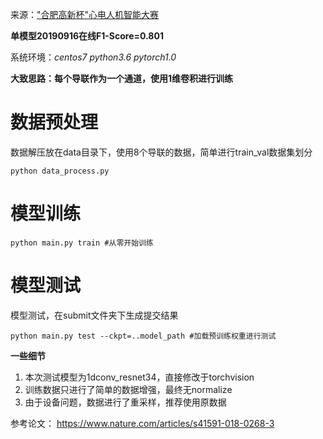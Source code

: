 来源：["合肥高新杯"心电人机智能大赛](https://tianchi.aliyun.com/competition/entrance/231754/introduction)

**单模型20190916在线F1-Score=0.801**

系统环境：*centos7 python3.6 pytorch1.0*

**大致思路：每个导联作为一个通道，使用1维卷积进行训练**

# 数据预处理
数据解压放在data目录下，使用8个导联的数据，简单进行train_val数据集划分
```shell
python data_process.py
```

# 模型训练
```shell
python main.py train #从零开始训练
```

# 模型测试
模型测试，在submit文件夹下生成提交结果
```shell
python main.py test --ckpt=..model_path #加载预训练权重进行测试
```

**一些细节**

 1. 本次测试模型为1dconv_resnet34，直接修改于torchvision
 2. 训练数据只进行了简单的数据增强，最终无normalize
 3. 由于设备问题，数据进行了重采样，推荐使用原数据


参考论文：
https://www.nature.com/articles/s41591-018-0268-3
